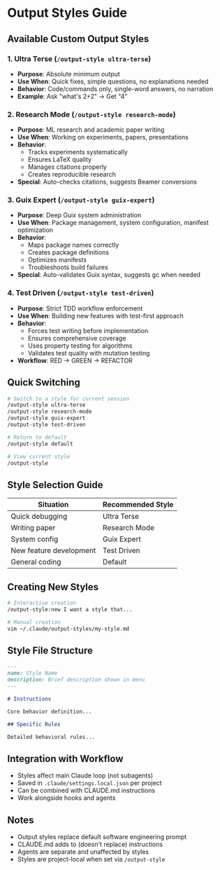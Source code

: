 # Output Styles Guide

## Available Custom Output Styles

### 1. Ultra Terse (`/output-style ultra-terse`)
- **Purpose**: Absolute minimum output
- **Use When**: Quick fixes, simple questions, no explanations needed
- **Behavior**: Code/commands only, single-word answers, no narration
- **Example**: Ask "what's 2+2" → Get "4"

### 2. Research Mode (`/output-style research-mode`)
- **Purpose**: ML research and academic paper writing
- **Use When**: Working on experiments, papers, presentations
- **Behavior**:
  - Tracks experiments systematically
  - Ensures LaTeX quality
  - Manages citations properly
  - Creates reproducible research
- **Special**: Auto-checks citations, suggests Beamer conversions

### 3. Guix Expert (`/output-style guix-expert`)
- **Purpose**: Deep Guix system administration
- **Use When**: Package management, system configuration, manifest optimization
- **Behavior**:
  - Maps package names correctly
  - Creates package definitions
  - Optimizes manifests
  - Troubleshoots build failures
- **Special**: Auto-validates Guix syntax, suggests gc when needed

### 4. Test Driven (`/output-style test-driven`)
- **Purpose**: Strict TDD workflow enforcement
- **Use When**: Building new features with test-first approach
- **Behavior**:
  - Forces test writing before implementation
  - Ensures comprehensive coverage
  - Uses property testing for algorithms
  - Validates test quality with mutation testing
- **Workflow**: RED → GREEN → REFACTOR

## Quick Switching

```bash
# Switch to a style for current session
/output-style ultra-terse
/output-style research-mode
/output-style guix-expert
/output-style test-driven

# Return to default
/output-style default

# View current style
/output-style
```

## Style Selection Guide

| Situation | Recommended Style |
|-----------|------------------|
| Quick debugging | Ultra Terse |
| Writing paper | Research Mode |
| System config | Guix Expert |
| New feature development | Test Driven |
| General coding | Default |

## Creating New Styles

```bash
# Interactive creation
/output-style:new I want a style that...

# Manual creation
vim ~/.claude/output-styles/my-style.md
```

## Style File Structure

```markdown
---
name: Style Name
description: Brief description shown in menu
---

# Instructions

Core behavior definition...

## Specific Rules

Detailed behavioral rules...
```

## Integration with Workflow

- Styles affect main Claude loop (not subagents)
- Saved in `.claude/settings.local.json` per project
- Can be combined with CLAUDE.md instructions
- Work alongside hooks and agents

## Notes

- Output styles replace default software engineering prompt
- CLAUDE.md adds to (doesn't replace) instructions
- Agents are separate and unaffected by styles
- Styles are project-local when set via `/output-style`